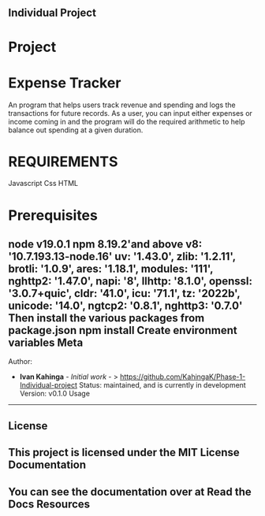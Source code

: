 ## Individual Project
# Project

# Expense Tracker
An program that helps users track revenue and spending and logs the transactions for future records. As a user, you can input either expenses or income coming in and the program will do the required arithmetic to help balance out spending at a given duration.
# REQUIREMENTS
Javascript
Css
HTML

# Prerequisites
node v19.0.1
npm 8.19.2'and above
v8: '10.7.193.13-node.16'
uv: '1.43.0',
zlib: '1.2.11',
brotli: '1.0.9',
ares: '1.18.1',
modules: '111',
nghttp2: '1.47.0',
napi: '8',
llhttp: '8.1.0',
openssl: '3.0.7+quic',
cldr: '41.0',
icu: '71.1',
tz: '2022b',
unicode: '14.0',
ngtcp2: '0.8.1',
nghttp3: '0.7.0'
Then install the various packages from package.json npm install
Create environment variables
Meta
----
Author:
   * **Ivan Kahinga** - *Initial work* - > https://github.com/KahingaK/Phase-1-Individual-project
Status:
    maintained, and is currently in development
Version:
    v0.1.0
Usage
-----
## License
This project is licensed under the MIT License
Documentation
-------------
You can see the documentation over at **Read the Docs**
Resources
-------------